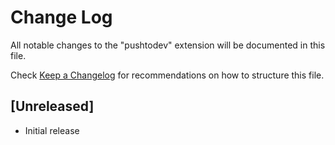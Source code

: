 # Change Log
All notable changes to the "pushtodev" extension will be documented in this file.

Check [Keep a Changelog](http://keepachangelog.com/) for recommendations on how to structure this file.

## [Unreleased]
- Initial release